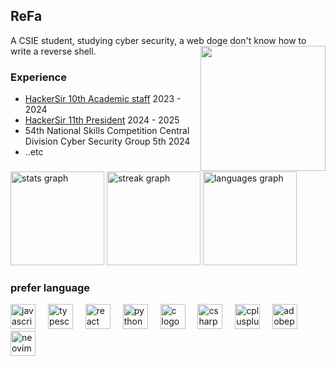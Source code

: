 ## ReFa
        


A CSIE student, studying cyber security, a web doge don't know how to write a reverse shell.
<img align="right" height="200" src="https://avatars.githubusercontent.com/u/115467018?s=400&u=6d8b01265cf8aedc02c1b78802e6dd65acfa59d0&v=4"  />

### Experience
-  [HackerSir 10th Academic staff](https://hackersir.org/2022/#/about/cadre/10/1)  2023 - 2024
-  [HackerSir 11th President](https://hackersir.org/2022/#/about/cadre/11/0)       2024 - 2025
-  54th National Skills Competition Central Division Cyber ​​Security Group 5th      2024
-  ..etc
### 



### 


<div align="left">
  <img src="https://github-readme-stats.vercel.app/api?username=RWeng77&hide_title=false&hide_rank=true&show_icons=true&include_all_commits=true&count_private=true&disable_animations=false&theme=dracula&locale=en&hide_border=false" height="150" alt="stats graph"  />
  <img src="https://streak-stats.demolab.com?user=RWeng77&locale=en&mode=daily&theme=dracula&hide_border=false&border_radius=5" height="150" alt="streak graph"  />
  <img src="https://github-readme-stats.vercel.app/api/top-langs?username=RWeng77&locale=en&hide_title=false&layout=compact&card_width=313&langs_count=4&theme=dracula&hide_border=false" height="150" alt="languages graph"  />
</div>

### prefer language

<div align="left">
  <img src="https://cdn.jsdelivr.net/gh/devicons/devicon/icons/javascript/javascript-original.svg" height="40" alt="javascript logo"  />
  <img width="12" />
  <img src="https://cdn.jsdelivr.net/gh/devicons/devicon/icons/typescript/typescript-original.svg" height="40" alt="typescript logo"  />
  <img width="12" />
  <img src="https://cdn.jsdelivr.net/gh/devicons/devicon/icons/react/react-original.svg" height="40" alt="react logo"  />
  <img width="12" />
  <img src="https://cdn.jsdelivr.net/gh/devicons/devicon/icons/python/python-original.svg" height="40" alt="python logo"  />
  <img width="12" />
  <img src="https://cdn.jsdelivr.net/gh/devicons/devicon/icons/c/c-original.svg" height="40" alt="c logo"  />
  <img width="12" />
  <img src="https://cdn.jsdelivr.net/gh/devicons/devicon/icons/csharp/csharp-original.svg" height="40" alt="csharp logo"  />
  <img width="12" />
  <img src="https://cdn.jsdelivr.net/gh/devicons/devicon/icons/cplusplus/cplusplus-original.svg" height="40" alt="cplusplus logo"  />
  <img width="12" />
  <img src="https://skillicons.dev/icons?i=pr" height="40" alt="adobepremierepro logo"  />
  <img width="12" />
  <img src="https://skillicons.dev/icons?i=neovim" height="40" alt="neovim logo"  />
</div>

###

